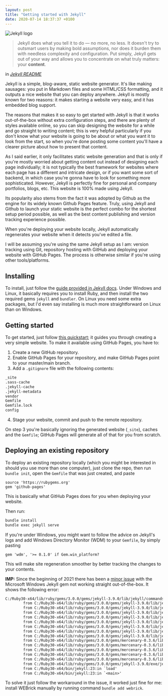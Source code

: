 ```yaml
---
layout: post
title: "Getting started with Jekyll"
date: 2020-07-14 18:37:37 +0100
---
```


<img style="max-width: 400px" class="center" alt="Jekyll logo" src="https://upload.wikimedia.org/wikipedia/commons/4/42/Jekyll_%28software%29_Logo.png">

> Jekyll does what you tell it to do — no more, no less. It doesn't try to outsmart users by making bold assumptions, nor does it burden them with needless complexity and configuration. Put simply, Jekyll gets out of your way and allows you to concentrate on what truly matters: your **content**.

<div class="quote-author">
    in <i><a href="https://github.com/jekyll/jekyll">Jekyll README</a></i>
</div>

Jekyll is a simple, blog-aware, static website generator. It's like making sausages: you put in Markdown files and some HTML/CSS formatting, and it outputs a nice website that you can deploy anywhere. Jekyll is mostly known for two reasons: it makes starting a website very easy, and it has embedded blog support.

The reasons that makes it so easy to get started with Jekyll is that it works out-of-the-box without extra configuration steps, and there are plenty of styles available online, so you can skip designing the website for a while and go straight to writing content; this is very helpful particularly if you don't know what your website is going to be about or what you want it to look from the start, so when you're done posting some content you'll have a clearer picture about how to present that content.

As I said earlier, it only facilitates static website generation and that is only if you're mostly worried about getting content out instead of designing each page individually; it is not typically the best framework for websites where each page has a different and intricate design, or if you want some sort of backend, in which case you're gonna have to look for something more sophisticated. However, Jekyll is perfectly fine for personal and company portfolios, blogs, etc. This website is 100% made using Jekyll.

Its popularity also stems from the fact it was adopted by Github as the engine for its widely known Github Pages feature. Truly, using Jekyll and Github to launch your static website is the perfect combo for the shortest setup period possible, as well as the best content publishing and version tracking experience possible.

When you're deploying your website locally, Jekyll automatically regenerates your website when it detects you've edited a file.

I will be assuming you're using the same Jekyll setup as I am: version tracking using Git, repository hosting with GitHub and deploying your website with GitHub Pages. The process is otherwise similar if you're using other tools/platforms.

## Installing

To install, just follow the [guide provided in Jekyll docs](https://jekyllrb.com/docs/installation/). Under Windows and Linux, it basically requires you to install Ruby, and then install the two required gems `jekyll` and `bundler`. On Linux you need some extra packages, but I'd even say installing is much more straightforward on Linux than on Windows.

## Getting started

To get started, just follow [this quickstart](https://jekyllrb.com/docs/); it guides you through creating a very simple website. To make it available using GitHub Pages, you have to:

1. Create a new GitHub repository.
2. Enable GitHub Pages for your repository, and make GitHub Pages point to your master/main branch.
3. Add a `.gitignore` file with the following contents:

```txt
_site
.sass-cache
.jekyll-cache
.jekyll-metadata
vendor
Gemfile
Gemfile.lock
config
```

4. Stage your website, commit and push to the remote repository.

On step 3 you're basically ignoring the generated website (`_site`), caches and the `Gemfile`; GitHub Pages will generate all of that for you from scratch.

## Deploying an existing repository

To deploy an existing repository locally (which you might be interested in should you use more than one computer), just clone the repo, then run `bundle init`, open the `Gemfile` that was just created, and paste

```gemfile
source 'https://rubygems.org'
gem 'github-pages'
```

This is basically what GitHub Pages does for you when deploying your website.

Then run:

```cmd
bundle install
bundle exec jekyll serve
```

If you're under Windows, you might want to follow the advice on Jekyll's logs and add Windows Directory Monitor (WDM) to your `Gemfile`, by simply pasting

```gem
gem 'wdm', '>= 0.1.0' if Gem.win_platform?
```

This will make site regeneration smoother by better tracking the changes to your contents.

**IMP:** Since the beginning of 2021 there has been a [minor issue](https://github.com/jekyll/jekyll/issues/8523) with the Microsoft Windows Jekyll gem not working straight out-of-the-box. It shows the following error:

```txt
C:/Ruby30-x64/lib/ruby/gems/3.0.0/gems/jekyll-3.9.0/lib/jekyll/commands/serve/servlet.rb:3:in `require': cannot load such file -- webrick (LoadError)
        from C:/Ruby30-x64/lib/ruby/gems/3.0.0/gems/jekyll-3.9.0/lib/jekyll/commands/serve/servlet.rb:3:in `<top (required)>'
        from C:/Ruby30-x64/lib/ruby/gems/3.0.0/gems/jekyll-3.9.0/lib/jekyll/commands/serve.rb:184:in `require_relative'
        from C:/Ruby30-x64/lib/ruby/gems/3.0.0/gems/jekyll-3.9.0/lib/jekyll/commands/serve.rb:184:in `setup'
        from C:/Ruby30-x64/lib/ruby/gems/3.0.0/gems/jekyll-3.9.0/lib/jekyll/commands/serve.rb:102:in `process'
        from C:/Ruby30-x64/lib/ruby/gems/3.0.0/gems/jekyll-3.9.0/lib/jekyll/commands/serve.rb:93:in `block in start'
        from C:/Ruby30-x64/lib/ruby/gems/3.0.0/gems/jekyll-3.9.0/lib/jekyll/commands/serve.rb:93:in `each'
        from C:/Ruby30-x64/lib/ruby/gems/3.0.0/gems/jekyll-3.9.0/lib/jekyll/commands/serve.rb:93:in `start'
        from C:/Ruby30-x64/lib/ruby/gems/3.0.0/gems/jekyll-3.9.0/lib/jekyll/commands/serve.rb:75:in `block (2 levels) in init_with_program'
        from C:/Ruby30-x64/lib/ruby/gems/3.0.0/gems/mercenary-0.3.6/lib/mercenary/command.rb:220:in `block in execute'
        from C:/Ruby30-x64/lib/ruby/gems/3.0.0/gems/mercenary-0.3.6/lib/mercenary/command.rb:220:in `each'
        from C:/Ruby30-x64/lib/ruby/gems/3.0.0/gems/mercenary-0.3.6/lib/mercenary/command.rb:220:in `execute'
        from C:/Ruby30-x64/lib/ruby/gems/3.0.0/gems/mercenary-0.3.6/lib/mercenary/program.rb:42:in `go'
        from C:/Ruby30-x64/lib/ruby/gems/3.0.0/gems/mercenary-0.3.6/lib/mercenary.rb:19:in `program'
        from C:/Ruby30-x64/lib/ruby/gems/3.0.0/gems/jekyll-3.9.0/exe/jekyll:15:in `<top (required)>'
        from C:/Ruby30-x64/bin/jekyll:23:in `load'
        from C:/Ruby30-x64/bin/jekyll:23:in `<main>'
```

To solve it just follow the workaround in the issue, it worked just fine for me: install WEBrick manually by running command `bundle add webrick`.
